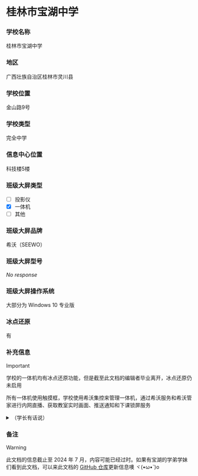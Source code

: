 # 桂林市宝湖中学

### 学校名称

桂林市宝湖中学

### 地区

广西壮族自治区桂林市灵川县

### 学校位置

金山路9号

### 学校类型

完全中学

### 信息中心位置

科技楼5楼

### 班级大屏类型

- [ ] 投影仪
- [x] 一体机
- [ ] 其他

### 班级大屏品牌

希沃（SEEWO）

### 班级大屏型号

_No response_

### 班级大屏操作系统

大部分为 Windows 10 专业版

### 冰点还原

有

### 补充信息

> [!IMPORTANT]
> 学校的一体机均有冰点还原功能，但是截至此文档的编辑者毕业离开，冰点还原仍未启用

所有一体机使用触摸框，学校使用希沃集控来管理一体机，通过希沃服务和希沃管家进行内网直播、获取教室实时画面、推送通知和下课锁屏服务<details><summary>（学长有话说）</summary>此文档的编辑者曾使用 Iobit Uninstaller 绕过输密码环节强行卸载希沃管家，以达到使一体机暂时不受集控管理的目的（doge）<br><details><summary></summary>但是操作完了记得装回去啊喂！
(ノ｀Д)ノ<details><summary></summary>不要尝试在粉碎希沃管家有关文件时勾选上“防止恢复”之类的选项，不然你在装回去的时候会发现被粉碎文件无法被解压，到时候等着你的就是重装/重置系统咯
ヽ(*。>Д<)o゜</details></details></details>

### 备注

> [!WARNING]
> 此文档的信息截止至 2024 年 7 月，内容可能已经过时。如果有宝湖的学弟学妹们看到此文档，可以来此文档的 [GitHub 仓库](https://github.com/CN-E-Learning)更新信息噢
ヾ(•ω•`)o
